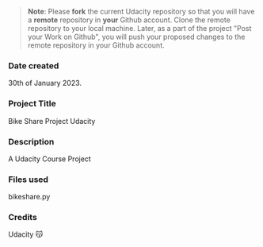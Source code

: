 >**Note**: Please **fork** the current Udacity repository so that you will have a **remote** repository in **your** Github account. Clone the remote repository to your local machine. Later, as a part of the project "Post your Work on Github", you will push your proposed changes to the remote repository in your Github account.

### Date created
30th of January 2023.

### Project Title
Bike Share Project Udacity

### Description
A Udacity Course Project

### Files used
bikeshare.py

### Credits
Udacity 😽

